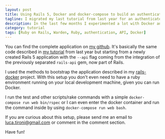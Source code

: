 ```yaml
---
layout: post
title: Using Rails 5, Docker and docker-compose to build an authenticated JSON API with warden
tagline: I migrated my last tutorial from last year for an authenticated JSON API with Ruby on Rails 5 to using Docker and docker-compose
description: In the last few months I experimented a lot with Docker and docker-compose, I wanted to spin up a development enviroment with it and I used my previous tutorial as a base app to run. To do so I updated it to the latest Rails - 5.0.0.1 - and refactored a bit the spec.
category: tutorial
tags: [Ruby on Rails, Warden, Ruby, authentication, API, Docker]
---
```


You can find the complete application on [my github](https://github.com/lucatironi/rails-5-api-docker). It's basically the same code described in [my tutorial](tutorial/2015/08/23/rails_api_authentication_warden/) from last year but starting from a newly created Rails 5 application with the <code>--api</code> flag coming from the integration of the previously separated <code>rails-api</code> gem, now part of Rails.

I used the methods to bootstrap the application described in my [rails-docker](https://github.com/lucatironi/rails-docker) project. With this setup you don't even need to have a ruby environment running on your local development machine, given you can run Docker.

I run the test and other scripts/rake commands with a simple <code>docker-compose run web bin/rspec</code> or I can even enter the docker container and run the command inside by using <code>docker-compose run web bash</code>.

If you are curious about this setup, please send me an email to [luca.tironi@gmail.com](mailto:luca.tironi@gmail.com) or comment in the comment section.

Have fun!
